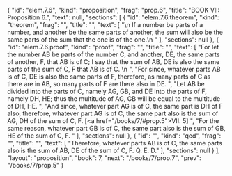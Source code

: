 {
  "id": "elem.7.6",
  "kind": "proposition",
  "frag": "prop.6",
  "title": "BOOK VII: Proposition 6.",
  "text": null,
  "sections": [
    {
      "id": "elem.7.6.theorem",
      "kind": "theorem",
      "frag": "",
      "title": "",
      "text": [
        "\n       If a number be parts of a number, and another be the same parts of another, the sum will also be the same parts of the sum that the one is of the one.\n      "
      ],
      "sections": null
    },
    {
      "id": "elem.7.6.proof",
      "kind": "proof",
      "frag": "",
      "title": "",
      "text": [
        "For let the number AB be parts of the number C, and another, DE, the same parts of another, F, that AB is of C; I say that the sum of AB, DE is also the same parts of the sum of C, F that AB is of C. \n      ",
        "For since, whatever parts AB is of C, DE is also the same parts of F, therefore, as many parts of C as there are in AB, so many parts of F are there also in DE. ",
        "Let AB be divided into the parts of C, namely AG, GB, and DE into the parts of F, namely DH, HE; thus the multitude of AG, GB will be equal to the multitude of DH, HE. ",
        "And since, whatever part AG is of C, the same part is DH of F also, therefore, whatever part AG is of C, the same part also is the sum of AG, DH of the sum of C, F. [<a href=\"/books/7/#prop.5\">VII. 5</a>] ",
        "For the same reason, whatever part GB is of C, the same part also is the sum of GB, HE of the sum of C, F. "
      ],
      "sections": null
    },
    {
      "id": "",
      "kind": "qed",
      "frag": "",
      "title": "",
      "text": [
        "Therefore, whatever parts AB is of C, the same parts also is the sum of AB, DE of the sum of C, F. Q. E. D."
      ],
      "sections": null
    }
  ],
  "layout": "proposition",
  "book": 7,
  "next": "/books/7/prop.7",
  "prev": "/books/7/prop.5"
}
